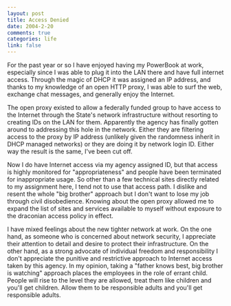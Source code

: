 ```yaml
--- 
layout: post
title: Access Denied
date: 2004-2-20
comments: true
categories: life
link: false
---
```

For the past year or so I have enjoyed having my PowerBook at work, especially since I was able to plug it into the LAN there and have full internet access. Through the magic of DHCP it was assigned an IP address, and thanks to my knowledge of an open HTTP proxy, I was able to surf the web, exchange chat messages, and generally enjoy the Internet.

The open proxy existed to allow a federally funded group to have access to the Internet through the State's network infrastructure without resorting to creating IDs on the LAN for them. Apparently the agency has finally gotten around to addressing this hole in the network. Either they are filtering access to the proxy by IP address (unlikely given the randomness inherit in DHCP managed networks) or they are doing it by network login ID. Either way the result is the same, I've been cut off.

Now I do have Internet access via my agency assigned ID, but that access is highly monitored for "appropriateness" and people have been terminated for inappropriate usage. So other than a few technical sites directly related to my assignment here, I tend not to use that access path. I dislike and resent the whole "big brother" approach but I don't want to lose my job through civil disobedience. Knowing about the open proxy allowed me to expand the list of sites and services available to myself without exposure to the draconian access policy in effect.

I have mixed feelings about the new tighter network at work. On the one hand, as someone who is concerned about network security, I appreciate their attention to detail and desire to protect their infrastructure. On the other hand, as a strong advocate of individual freedom and responsibility I don't appreciate the punitive and restrictive approach to Internet access taken by this agency. In my opinion, taking a "father knows best, big brother is watching" approach places the employees in the role of errant child. People will rise to the level they are allowed, treat them like children and you'll get children. Allow them to be responsible adults and you'll get responsible adults.
